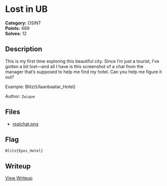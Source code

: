 # Lost in UB

**Category:** OSINT  
**Points:** 489  
**Solves:** 12  

## Description

This is my first time exploring this beautiful city. Since I’m just a tourist, I’ve gotten a bit lost—and all I have is this screenshot of a chat from the manager that’s supposed to help me find my hotel. Can you help me figure it out?

Example: Blitz{Ulaanbaatar_Hotel}

Author: `Zwique`

## Files

- [realchat.png](https://github.com/1nv1sibl3/BlitzCTF-2025/blob/main/files/9e26f2c7e784df0a4e72efc7cf3b2860/realchat.png)

## Flag

`Blitz{Epos_Hotel}`

## Writeup

[View Writeup](https://github.com/1nv1sibl3/BlitzCTF-2025-Challenge-Archive/blob/main/OSINT/Lost%20in%20UB/Writeup.md)
